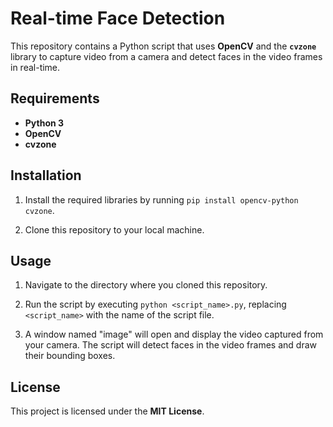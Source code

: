 # Real-time Face Detection

This repository contains a Python script that uses **OpenCV** and the **`cvzone`** library to capture video from a camera and detect faces in the video frames in real-time.

## Requirements

- **Python 3**
- **OpenCV**
- **cvzone**

## Installation

1. Install the required libraries by running `pip install opencv-python cvzone`.

2. Clone this repository to your local machine.

## Usage

1. Navigate to the directory where you cloned this repository.

2. Run the script by executing `python <script_name>.py`, replacing `<script_name>` with the name of the script file.

3. A window named "image" will open and display the video captured from your camera. The script will detect faces in the video frames and draw their bounding boxes.

## License

This project is licensed under the **MIT License**.
